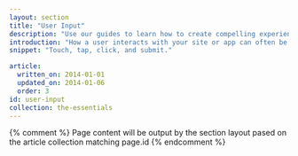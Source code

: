 ```yaml
---
layout: section
title: "User Input"
description: "Use our guides to learn how to create compelling experiences that users will love to use."
introduction: "How a user interacts with your site or app can often be make or break for the success of your project.  For example if a user is on a touch device and can't interact with it then they will not use your experience. Use our guides to learn how to create compelling experiences that users will love to use."
snippet: "Touch, tap, click, and submit."

article:
  written_on: 2014-01-01
  updated_on: 2014-01-06
  order: 3
id: user-input
collection: the-essentials
---
```


{% comment %}
Page content will be output by the section layout pased on the article collection matching page.id
{% endcomment %}
